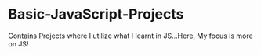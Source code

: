 # Basic-JavaScript-Projects
Contains Projects where I utilize what I learnt in JS...Here, My focus is more on JS!
